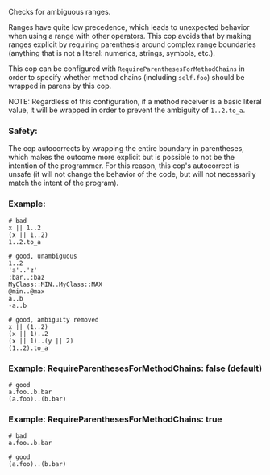 Checks for ambiguous ranges.

Ranges have quite low precedence, which leads to unexpected behavior when
using a range with other operators. This cop avoids that by making ranges
explicit by requiring parenthesis around complex range boundaries (anything
that is not a literal: numerics, strings, symbols, etc.).

This cop can be configured with `RequireParenthesesForMethodChains` in order to
specify whether method chains (including `self.foo`) should be wrapped in parens
by this cop.

NOTE: Regardless of this configuration, if a method receiver is a basic literal
value, it will be wrapped in order to prevent the ambiguity of `1..2.to_a`.

### Safety:

The cop autocorrects by wrapping the entire boundary in parentheses, which
makes the outcome more explicit but is possible to not be the intention of the
programmer. For this reason, this cop's autocorrect is unsafe (it will not
change the behavior of the code, but will not necessarily match the
intent of the program).

### Example:
    # bad
    x || 1..2
    (x || 1..2)
    1..2.to_a

    # good, unambiguous
    1..2
    'a'..'z'
    :bar..:baz
    MyClass::MIN..MyClass::MAX
    @min..@max
    a..b
    -a..b

    # good, ambiguity removed
    x || (1..2)
    (x || 1)..2
    (x || 1)..(y || 2)
    (1..2).to_a

### Example: RequireParenthesesForMethodChains: false (default)
    # good
    a.foo..b.bar
    (a.foo)..(b.bar)

### Example: RequireParenthesesForMethodChains: true
    # bad
    a.foo..b.bar

    # good
    (a.foo)..(b.bar)